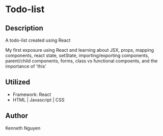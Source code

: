 # Todo-list

## Description

A todo-list created using React

My first exposure using React and learning about JSX, props, mapping components, react state, setState, importing/exporting components, parent/child components, forms, class vs functional compoents, and the importance of 'this'

## Utilized
* Framework: React
* HTML | Javascript | CSS

## Author

Kenneth Nguyen
